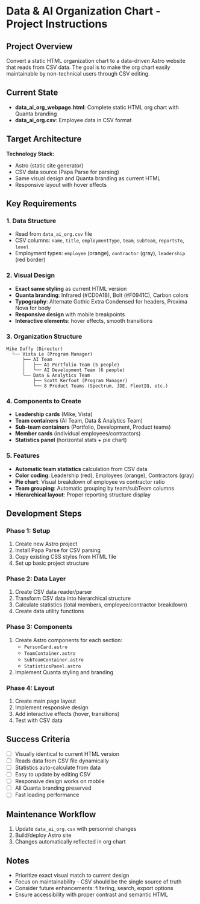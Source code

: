 # Data & AI Organization Chart - Project Instructions

## Project Overview
Convert a static HTML organization chart to a data-driven Astro website that reads from CSV data. The goal is to make the org chart easily maintainable by non-technical users through CSV editing.

## Current State
- **data_ai_org_webpage.html**: Complete static HTML org chart with Quanta branding
- **data_ai_org.csv**: Employee data in CSV format

## Target Architecture
**Technology Stack:**
- Astro (static site generator)
- CSV data source (Papa Parse for parsing)
- Same visual design and Quanta branding as current HTML
- Responsive layout with hover effects

## Key Requirements

### 1. Data Structure
- Read from `data_ai_org.csv` file
- CSV columns: `name`, `title`, `employmentType`, `team`, `subTeam`, `reportsTo`, `level`
- Employment types: `employee` (orange), `contractor` (gray), `leadership` (red border)

### 2. Visual Design
- **Exact same styling** as current HTML version
- **Quanta branding**: Infrared (#CD0A1B), Bolt (#F0941C), Carbon colors
- **Typography**: Alternate Gothic Extra Condensed for headers, Proxima Nova for body
- **Responsive design** with mobile breakpoints
- **Interactive elements**: hover effects, smooth transitions

### 3. Organization Structure
```
Mike Duffy (Director) 
  └── Vista Le (Program Manager)
      ├── AI Team
      │   ├── AI Portfolio Team (5 people)
      │   └── AI Development Team (6 people)
      └── Data & Analytics Team
          ├── Scott Kerfoot (Program Manager)
          └── 8 Product Teams (Spectrum, JDE, FleetIQ, etc.)
```

### 4. Components to Create
- **Leadership cards** (Mike, Vista)
- **Team containers** (AI Team, Data & Analytics Team)  
- **Sub-team containers** (Portfolio, Development, Product teams)
- **Member cards** (individual employees/contractors)
- **Statistics panel** (horizontal stats + pie chart)

### 5. Features
- **Automatic team statistics** calculation from CSV data
- **Color coding**: Leadership (red), Employees (orange), Contractors (gray)
- **Pie chart**: Visual breakdown of employee vs contractor ratio
- **Team grouping**: Automatic grouping by team/subTeam columns
- **Hierarchical layout**: Proper reporting structure display

## Development Steps

### Phase 1: Setup
1. Create new Astro project
2. Install Papa Parse for CSV parsing
3. Copy existing CSS styles from HTML file
4. Set up basic project structure

### Phase 2: Data Layer
1. Create CSV data reader/parser
2. Transform CSV data into hierarchical structure
3. Calculate statistics (total members, employee/contractor breakdown)
4. Create data utility functions

### Phase 3: Components
1. Create Astro components for each section:
   - `PersonCard.astro`
   - `TeamContainer.astro` 
   - `SubTeamContainer.astro`
   - `StatisticsPanel.astro`
2. Implement Quanta styling and branding

### Phase 4: Layout
1. Create main page layout
2. Implement responsive design
3. Add interactive effects (hover, transitions)
4. Test with CSV data

## Success Criteria
- [ ] Visually identical to current HTML version
- [ ] Reads data from CSV file dynamically
- [ ] Statistics auto-calculate from data
- [ ] Easy to update by editing CSV
- [ ] Responsive design works on mobile
- [ ] All Quanta branding preserved
- [ ] Fast loading performance

## Maintenance Workflow
1. Update `data_ai_org.csv` with personnel changes
2. Build/deploy Astro site
3. Changes automatically reflected in org chart

## Notes
- Prioritize exact visual match to current design
- Focus on maintainability - CSV should be the single source of truth
- Consider future enhancements: filtering, search, export options
- Ensure accessibility with proper contrast and semantic HTML